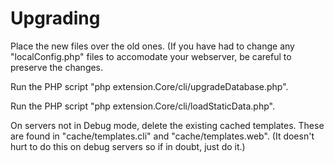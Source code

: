# Upgrading

Place the new files over the old ones. (If you have had to change any 
"localConfig.php" files to accomodate your webserver, be careful to preserve 
the changes.

Run the PHP script "php extension.Core/cli/upgradeDatabase.php".

Run the PHP script "php extension.Core/cli/loadStaticData.php".

On servers not in Debug mode, delete the existing cached templates. These are 
	found in "cache/templates.cli" and "cache/templates.web". (It doesn't hurt to 
	do this on debug servers so if in doubt, just do it.)

